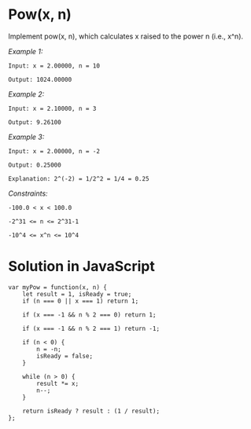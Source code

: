# Pow(x, n)

Implement pow(x, n), which calculates x raised to the power n (i.e., x^n).

 

_Example 1:_

`
Input: x = 2.00000, n = 10
`

`
Output: 1024.00000
`


_Example 2:_

`
Input: x = 2.10000, n = 3
`

`
Output: 9.26100
`


_Example 3:_

`
Input: x = 2.00000, n = -2
`

`
Output: 0.25000
`

`
Explanation: 2^(-2) = 1/2^2 = 1/4 = 0.25
`
 

_Constraints:_

`
-100.0 < x < 100.0
`

`
-2^31 <= n <= 2^31-1
`

`
-10^4 <= x^n <= 10^4
`


# Solution in JavaScript
```
var myPow = function(x, n) {
    let result = 1, isReady = true;
    if (n === 0 || x === 1) return 1;
    
    if (x === -1 && n % 2 === 0) return 1;
    
    if (x === -1 && n % 2 === 1) return -1;
    
    if (n < 0) {
        n = -n;
        isReady = false;
    }
    
    while (n > 0) {
        result *= x;
        n--;
    }
    
    return isReady ? result : (1 / result);
};
```
